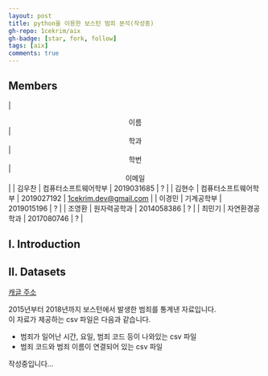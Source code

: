 ```yaml
---
layout: post
title: python을 이용한 보스턴 범죄 분석(작성중)
gh-repo: 1cekrim/aix
gh-badge: [star, fork, follow]
tags: [aix]
comments: true
---
```


## Members

| <center>이름</center> | <center> 학과 </center> | <center>학번</center> | <center>이메일</center> |
| 김우찬 | 컴퓨터소프트웨어학부 | 2019031685 | ? |
| 김현수 | 컴퓨터소프트웨어학부 | 2019027192 | 1cekrim.dev@gmail.com |
| 이경민 | 기계공학부           | 2019015196 | ? |
| 조영환 | 원자력공학과         | 2014058386 | ? |
| 최민기 | 자연환경공학과       | 2017080746 | ? |

## I. Introduction

## II. Datasets

[캐글 주소](https://www.kaggle.com/AnalyzeBoston/crimes-in-boston)

2015년부터 2018년까지 보스턴에서 발생한 범죄를 통계낸 자료입니다.<br>
이 자료가 제공하는 csv 파일은 다음과 같습니다.<br>
 - 범죄가 일어난 시간, 요일, 범죄 코드 등이 나와있는 csv 파일
 - 범죄 코드와 범죄 이름이 연결되어 있는 csv 파일

작성중입니다...